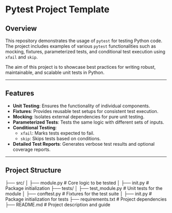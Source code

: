 # Pytest Project Template

## Overview

This repository demonstrates the usage of `pytest` for testing Python code. The project includes examples of various `pytest` functionalities such as mocking, fixtures, parameterized tests, and conditional test execution using `xfail` and `skip`.

The aim of this project is to showcase best practices for writing robust, maintainable, and scalable unit tests in Python.

---

## Features

- **Unit Testing**: Ensures the functionality of individual components.
- **Fixtures**: Provides reusable test setups for consistent test execution.
- **Mocking**: Isolates external dependencies for pure unit testing.
- **Parameterized Tests**: Tests the same logic with different sets of inputs.
- **Conditional Testing**:
  - `xfail`: Marks tests expected to fail.
  - `skip`: Skips tests based on conditions.
- **Detailed Test Reports**: Generates verbose test results and optional coverage reports.

---

## Project Structure

├── src/ │ ├── module.py # Core logic to be tested │ ├── init.py # Package initialization ├── tests/ │ ├── test_module.py # Unit tests for the module │ ├── conftest.py # Fixtures for the test suite │ ├── init.py # Package initialization for tests ├── requirements.txt # Project dependencies ├── README.md # Project description and guide
